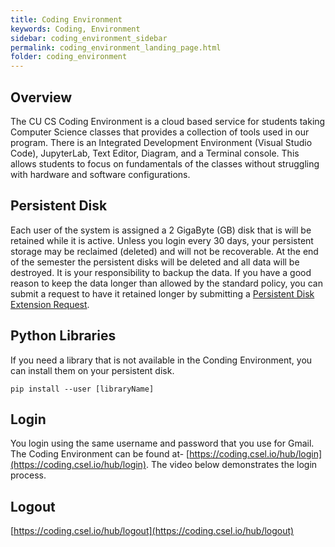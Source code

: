```yaml
---
title: Coding Environment
keywords: Coding, Environment
sidebar: coding_environment_sidebar
permalink: coding_environment_landing_page.html
folder: coding_environment
---
```


## Overview

The CU CS Coding Environment is a cloud based service for students taking Computer Science classes that provides a collection of tools used in our program. There is an Integrated Development Environment (Visual Studio Code), JupyterLab, Text Editor, Diagram, and a Terminal console. This allows students to focus on fundamentals of the classes without struggling with hardware and software configurations.

## Persistent Disk

Each user of the system is assigned a 2 GigaByte (GB) disk that is will be retained while it is active. Unless you login every 30 days, your persistent storage may be reclaimed (deleted) and will not be recoverable. At the end of the semester the persistent disks will be deleted and all data will be destroyed. It is your responsibility to backup the data. If you have a good reason to keep the data longer than allowed by the standard policy, you can submit a request to have it retained longer by submitting a [Persistent Disk Extension Request](https://docs.google.com/forms/d/e/1FAIpQLSdyrFwLnJWINbG3ZSXckTPgxG782daiiToD6wRXdDrAxC_9Ug/viewform).

## Python Libraries

If you need a library that is not available in the Conding Environment, you can install them on your persistent disk.

```
pip install --user [libraryName]
```

## Login

You login using the same username and password that you use for Gmail. The Coding Environment can be found at- [https://coding.csel.io/hub/login](https://coding.csel.io/hub/login). The video below demonstrates the login process.


## Logout

[https://coding.csel.io/hub/logout](https://coding.csel.io/hub/logout)
